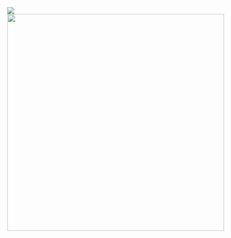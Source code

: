 <a href="https://github.com/KinoKiru/github-readme-stats">
  <img align="center" src="https://github-readme-stats.vercel.app/api?username=KinoKiru&show_icons=true&theme=dracula" />
</a>
<a href="https://github.com/KinoKiru/github-readme-stats">
  <img align="center" width="500px" src="https://github-readme-stats.vercel.app/api/top-langs/?username=KinoKiru&layout=compact" />
</a>

